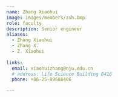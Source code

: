 ```yaml
---
name: Zhang Xiaohui
image: images/members/zxh.bmp
role: faculty
description: Senior engineer
aliases:
  - Zhang Xiaohui
  - Zhang X.
  - Z. Xiaohui
  
links:
  email: xiaohuizhang@nju.edu.cn
  # address: Life Science Building B416
  phone: +86-25-89686406

---
```

